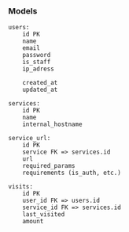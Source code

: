 

### Models
    users:
        id PK
        name
        email
        password
        is_staff
        ip_adress

        created_at
        updated_at
    
    services:
        id PK
        name
        internal_hostname
    
    service_url:
        id PK
        service FK => services.id
        url
        required_params
        requirements (is_auth, etc.)
    
    visits:
        id PK
        user_id FK => users.id
        service_id FK => services.id
        last_visited
        amount

    

